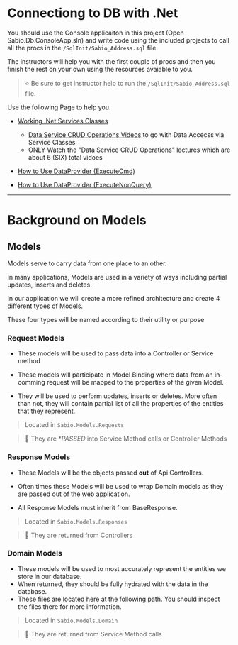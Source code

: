 # Connectiong to DB with .Net

You should use the Console applicaiton in this project (Open Sabio.Db.ConsoleApp.sln) 
and write code using the included projects to call all the procs in the `/SqlInit/Sabio_Address.sql` file.

The instructors will help you with the first couple of procs and then you finish the rest on your own using the resources avaiable to you.

> :star: Be sure to get instructor help to run the `/SqlInit/Sabio_Address.sql` file.

Use the following Page to help you.

- [Working .Net Services Classes](http://code.sabio.la:8080/tfs/SabioCollection/Content-General/_wiki/wikis/Content-General.wiki?wikiVersion=GBwikiMaster&pagePath=%2FDATABASE%2FSQL%20Server%20101%2FAdo%20Wrapper%20(DataProvider%20Help))

  - [Data Service CRUD Operations Videos](https://training.sabio.la/courses/c/lectures/8571457) to go with Data Accecss via Service Classes
   - ONLY Watch the "Data Service CRUD Operations" lectures which are about 6 (SIX) total vidoes

- [How to Use DataProvider (ExecuteCmd)](http://code.sabio.la:8080/tfs/SabioCollection/Content-General/_wiki/wikis/Content-General.wiki?wikiVersion=GBwikiMaster&pagePath=%2FDATABASE%2FSQL%20Server%20101%2FAdo%20Wrapper%20(DataProvider%20Help)%2FHow%20to%20Use%20DataProvider%20(ExecuteCmd))

- [How to Use DataProvider (ExecuteNonQuery)](http://code.sabio.la:8080/tfs/SabioCollection/Content-General/_wiki/wikis/Content-General.wiki?wikiVersion=GBwikiMaster&pagePath=%2FDATABASE%2FSQL%20Server%20101%2FAdo%20Wrapper%20(DataProvider%20Help)%2FHow%20to%20Use%20DataProvider%20(ExecuteNonQuery))

---

# Background on Models


## Models

Models serve to carry data from one place to an other.

In many applications, Models are used in a variety of ways including partial updates, inserts and deletes.

In our application we will create a more refined architecture and create 4 different types of Models.

These four types will be named according to their utility or purpose

### Request Models
- These models will be used to pass data into a Controller or Service method 

- These models will participate in Model Binding where data from an in-comming request will be mapped to the properties of the given Model. 

- They will be used to perform updates, inserts or deletes. More often than not, they will contain partial list of all the properties of the entities that they represent.

> Located in `Sabio.Models.Requests`

> :key: They are **PASSED* into Service Method calls or Controller Methods

### Response Models
- These Models will be the objects passed **out** of Api Controllers. 

- Often times these Models will be used to wrap Domain models as they are passed out of the web application.

- All Response Models must inherit from BaseResponse.

> Located in `Sabio.Models.Responses`

> :key: They are returned from Controllers

### Domain Models
- These models will be used to most accurately represent the entities we store in our database. 
- When returned, they should be fully hydrated with the data in the database.
- These files are located here at the following path. You should inspect the files there for more information.

> Located in `Sabio.Models.Domain`

> :key: They are returned from Service Method calls